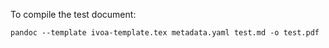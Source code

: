 To compile the test document:

````
pandoc --template ivoa-template.tex metadata.yaml test.md -o test.pdf
````
